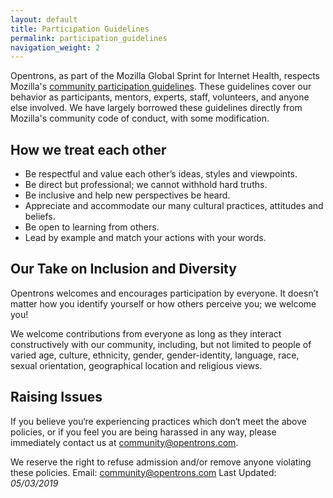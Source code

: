 ```yaml
---
layout: default
title: Participation Guidelines
permalink: participation_guidelines
navigation_weight: 2
---
```


Opentrons, as part of the Mozilla Global Sprint for Internet Health, respects Mozilla's [community participation guidelines](https://www.mozilla.org/en-US/about/governance/policies/participation/). These guidelines cover our behavior as participants, mentors, experts, staff, volunteers, and anyone else involved.
We have largely borrowed these guidelines directly from Mozilla's community code of conduct, with some modification.

## **How we treat each other**

* Be respectful and value each other’s ideas, styles and viewpoints.
* Be direct but professional; we cannot withhold hard truths.
* Be inclusive and help new perspectives be heard.
* Appreciate and accommodate our many cultural practices, attitudes and beliefs.
* Be open to learning from others.
* Lead by example and match your actions with your words.

## **Our Take on Inclusion and Diversity**

Opentrons welcomes and encourages participation by everyone. It doesn’t matter how you identify yourself or how others perceive you; we welcome you!

We welcome contributions from everyone as long as they interact constructively with our community, including, but not limited to people of varied age, culture, ethnicity, gender, gender-identity, language, race, sexual orientation, geographical location and religious views.

## **Raising Issues**

If you believe you‘re experiencing practices which don‘t meet the above policies, or if you feel you are being harassed in any way, please immediately contact us at community@opentrons.com.

We reserve the right to refuse admission and/or remove anyone violating these policies.
Email: community@opentrons.com
Last Updated: *05/03/2019*
<!--- END HACK-A-TRON PARTICIPATION GUIDLINES --->
